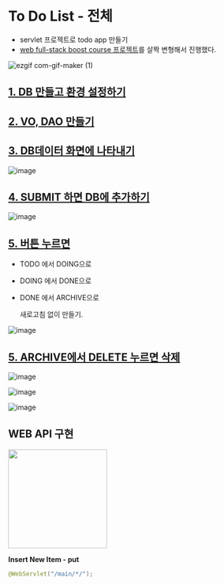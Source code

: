 # To Do List - 전체

- servlet 프로젝트로 todo app 만들기 
- [web full-stack boost course 프로젝트](https://www.boostcourse.org/web316/joinLectures/12943)를 살짝 변형해서 진행했다.

![ezgif com-gif-maker (1)](https://user-images.githubusercontent.com/37058233/130710271-29f98f0d-2d9b-4c5c-9a71-5ca843860592.gif)

## [1. DB 만들고 환경 설정하기](https://yejip.com/web/2021-07-19-TodoList1)

## [2. VO, DAO 만들기](https://yejip.com/web/2021-08-27-TodoList-VO-DAO)

## [3. DB데이터 화면에 나타내기](https://yejip.com/web/2021-09-07-TodoList-main)

![image](https://user-images.githubusercontent.com/37058233/131047226-20083469-9d40-4f33-b1de-9784f290a99a.png)

## [4. SUBMIT 하면 DB에 추가하기](https://yejip.com/web/2021-09-07-TodoList-write)

![image](https://user-images.githubusercontent.com/37058233/131047195-01b109f4-7d14-49f1-955d-b87cd5238e66.png)

## [5. 버튼 누르면]() 

- TODO 에서 DOING으로

- DOING 에서 DONE으로

- DONE 에서 ARCHIVE으로

  새로고침 없이 만들기.

![image](https://user-images.githubusercontent.com/37058233/131047363-f652df75-4bf8-49ed-acf9-a2cb63080b9b.png)

## [5. ARCHIVE에서 DELETE 누르면 삭제]()

![image](https://user-images.githubusercontent.com/37058233/131047380-9fb28194-b010-4d90-8562-5086a9326820.png)

![image](https://user-images.githubusercontent.com/37058233/131047428-2e4eb9d2-263b-4dbd-b695-7ed0b8954e8f.png)

![image](https://user-images.githubusercontent.com/37058233/131047440-e01eb850-e1d1-452a-ab30-9b2634b025d2.png)

## WEB API 구현

<img src="https://user-images.githubusercontent.com/37058233/126715051-cc68f026-cb19-4eac-8b41-9d1a3cdb3a30.png" width=200>

**Insert New Item - put**

```java
@WebServlet("/main/*/");
```

